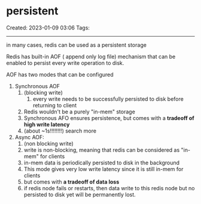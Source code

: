 # persistent
Created: 2023-01-09 03:06
Tags: 
____


in many cases, redis can be used as a persistent storage


Redis has built-in AOF ( append only log file) mechanism that can be enabled to persist every write operation to disk.

AOF has two modes that can be configured

1. Synchronous AOF
	1. (blocking write)
		1. every write needs to be successfully persisted to disk before returning to client
	2. Redis wouldn't be a purely "in-mem" storage
	3. Synchronous AFO ensures persistence, but comes with a __tradeoff  of high write latency__
	4. (about ~1s!!!!!!!!) search more
2. Async AOF:
	1. (non blocking write)
	2. write is non-blocking, meaning that redis can be considered as "in-mem" for clients
	3. in-mem data is periodically persisted to disk in the background
	4. This mode gives very low write latency since it is still in-mem for clients
	5. but comes with __a tradeoff of data loss__
	6. if redis node fails or restarts, then data write to this redis node but no persisted to disk yet will be permanently lost.


